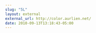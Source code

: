 ```yaml
---
slug: "5L"
layout: external
external_url: http://color.aurlien.net/
date: 2010-09-13T13:18:43-05:00
---
```

